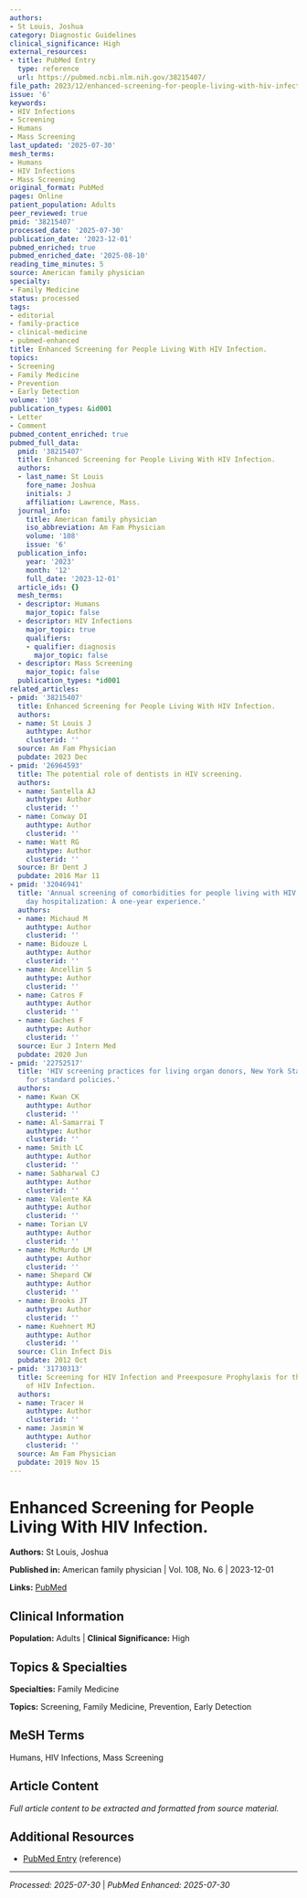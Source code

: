 ```yaml
---
authors:
- St Louis, Joshua
category: Diagnostic Guidelines
clinical_significance: High
external_resources:
- title: PubMed Entry
  type: reference
  url: https://pubmed.ncbi.nlm.nih.gov/38215407/
file_path: 2023/12/enhanced-screening-for-people-living-with-hiv-infection.md
issue: '6'
keywords:
- HIV Infections
- Screening
- Humans
- Mass Screening
last_updated: '2025-07-30'
mesh_terms:
- Humans
- HIV Infections
- Mass Screening
original_format: PubMed
pages: Online
patient_population: Adults
peer_reviewed: true
pmid: '38215407'
processed_date: '2025-07-30'
publication_date: '2023-12-01'
pubmed_enriched: true
pubmed_enriched_date: '2025-08-10'
reading_time_minutes: 5
source: American family physician
specialty:
- Family Medicine
status: processed
tags:
- editorial
- family-practice
- clinical-medicine
- pubmed-enhanced
title: Enhanced Screening for People Living With HIV Infection.
topics:
- Screening
- Family Medicine
- Prevention
- Early Detection
volume: '108'
publication_types: &id001
- Letter
- Comment
pubmed_content_enriched: true
pubmed_full_data:
  pmid: '38215407'
  title: Enhanced Screening for People Living With HIV Infection.
  authors:
  - last_name: St Louis
    fore_name: Joshua
    initials: J
    affiliation: Lawrence, Mass.
  journal_info:
    title: American family physician
    iso_abbreviation: Am Fam Physician
    volume: '108'
    issue: '6'
  publication_info:
    year: '2023'
    month: '12'
    full_date: '2023-12-01'
  article_ids: {}
  mesh_terms:
  - descriptor: Humans
    major_topic: false
  - descriptor: HIV Infections
    major_topic: true
    qualifiers:
    - qualifier: diagnosis
      major_topic: false
  - descriptor: Mass Screening
    major_topic: false
  publication_types: *id001
related_articles:
- pmid: '38215407'
  title: Enhanced Screening for People Living With HIV Infection.
  authors:
  - name: St Louis J
    authtype: Author
    clusterid: ''
  source: Am Fam Physician
  pubdate: 2023 Dec
- pmid: '26964593'
  title: The potential role of dentists in HIV screening.
  authors:
  - name: Santella AJ
    authtype: Author
    clusterid: ''
  - name: Conway DI
    authtype: Author
    clusterid: ''
  - name: Watt RG
    authtype: Author
    clusterid: ''
  source: Br Dent J
  pubdate: 2016 Mar 11
- pmid: '32046941'
  title: 'Annual screening of comorbidities for people living with HIV in a single
    day hospitalization: A one-year experience.'
  authors:
  - name: Michaud M
    authtype: Author
    clusterid: ''
  - name: Bidouze L
    authtype: Author
    clusterid: ''
  - name: Ancellin S
    authtype: Author
    clusterid: ''
  - name: Catros F
    authtype: Author
    clusterid: ''
  - name: Gaches F
    authtype: Author
    clusterid: ''
  source: Eur J Intern Med
  pubdate: 2020 Jun
- pmid: '22752517'
  title: 'HIV screening practices for living organ donors, New York State, 2010: need
    for standard policies.'
  authors:
  - name: Kwan CK
    authtype: Author
    clusterid: ''
  - name: Al-Samarrai T
    authtype: Author
    clusterid: ''
  - name: Smith LC
    authtype: Author
    clusterid: ''
  - name: Sabharwal CJ
    authtype: Author
    clusterid: ''
  - name: Valente KA
    authtype: Author
    clusterid: ''
  - name: Torian LV
    authtype: Author
    clusterid: ''
  - name: McMurdo LM
    authtype: Author
    clusterid: ''
  - name: Shepard CW
    authtype: Author
    clusterid: ''
  - name: Brooks JT
    authtype: Author
    clusterid: ''
  - name: Kuehnert MJ
    authtype: Author
    clusterid: ''
  source: Clin Infect Dis
  pubdate: 2012 Oct
- pmid: '31730313'
  title: Screening for HIV Infection and Preexposure Prophylaxis for the Prevention
    of HIV Infection.
  authors:
  - name: Tracer H
    authtype: Author
    clusterid: ''
  - name: Jasmin W
    authtype: Author
    clusterid: ''
  source: Am Fam Physician
  pubdate: 2019 Nov 15
---
```


# Enhanced Screening for People Living With HIV Infection.

**Authors:** St Louis, Joshua

**Published in:** American family physician | Vol. 108, No. 6 | 2023-12-01

**Links:** [PubMed](https://pubmed.ncbi.nlm.nih.gov/38215407/)

## Clinical Information

**Population:** Adults | **Clinical Significance:** High

## Topics & Specialties

**Specialties:** Family Medicine

**Topics:** Screening, Family Medicine, Prevention, Early Detection

## MeSH Terms

Humans, HIV Infections, Mass Screening

## Article Content

*Full article content to be extracted and formatted from source material.*

## Additional Resources

- [PubMed Entry](https://pubmed.ncbi.nlm.nih.gov/38215407/) (reference)

---

*Processed: 2025-07-30* | *PubMed Enhanced: 2025-07-30*
